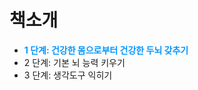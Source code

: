# 책소개

- <span style="color:#0096FF">**1 단계: 건강한 몸으로부터 건강한 두뇌 갖추기**</span>
- 2 단계: 기본 뇌 능력 키우기
- 3 단계: 생각도구 익히기
